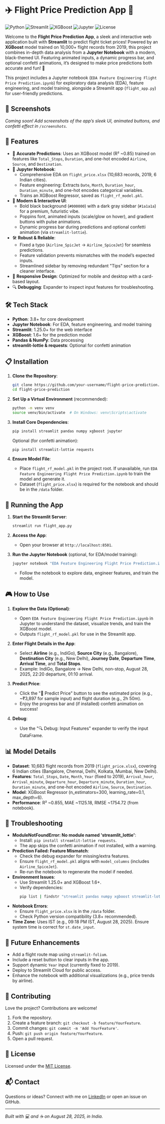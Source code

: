 # ✈️ Flight Price Prediction App 💸

![Python](https://img.shields.io/badge/Python-3.8+-blue.svg)
![Streamlit](https://img.shields.io/badge/Streamlit-1.25.0+-red.svg)
![XGBoost](https://img.shields.io/badge/XGBoost-1.6+-green.svg)
![Jupyter](https://img.shields.io/badge/Jupyter-Notebook-orange.svg)
![License](https://img.shields.io/badge/License-MIT-yellow.svg)

Welcome to the **Flight Price Prediction App**, a sleek and interactive web application built with **Streamlit** to predict flight ticket prices! Powered by an **XGBoost** model trained on 10,000+ flight records from 2019, this project combines in-depth data analysis from a **Jupyter Notebook** with a modern, black-themed UI. Featuring animated inputs, a dynamic progress bar, and optional confetti animations, it’s designed to make price predictions both accurate and fun! 🎉

This project includes a Jupyter notebook (`EDA Feature Engineering Flight Price Prediction.ipynb`) for exploratory data analysis (EDA), feature engineering, and model training, alongside a Streamlit app (`flight_app.py`) for user-friendly predictions.

## 📸 Screenshots
*Coming soon! Add screenshots of the app’s sleek UI, animated buttons, and confetti effect in `/screenshots`.*

## 🌟 Features
- 🎯 **Accurate Predictions**: Uses an XGBoost model (R² ~0.85) trained on features like `Total_Stops`, `Duration`, and one-hot encoded `Airline`, `Source`, and `Destination`.
- 📓 **Jupyter Notebook**:
  - Comprehensive EDA on `flight_price.xlsx` (10,683 records, 2019, 6 Indian cities).
  - Feature engineering: Extracts `Date`, `Month`, `Duration_hour`, `Duration_minute`, and one-hot encodes categorical variables.
  - Trains an XGBoost Regressor, saved as `flight_rf_model.pkl`.
- 🎨 **Modern & Interactive UI**:
  - Bold black background (`#000000`) with a dark gray sidebar (`#1a1a1a`) for a premium, futuristic vibe.
  - Poppins font, animated inputs (scale/glow on hover), and gradient buttons with pulse animations.
  - Dynamic progress bar during predictions and optional confetti animation (via `streamlit-lottie`).
- 🛠️ **Robust & Reliable**:
  - Fixed a typo (`Airline_SpicJet` → `Airline_SpiceJet`) for seamless predictions.
  - Feature validation prevents mismatches with the model’s expected inputs.
  - Streamlined sidebar by removing redundant "Tips" section for a cleaner interface.
- 📱 **Responsive Design**: Optimized for mobile and desktop with a card-based layout.
- 🔍 **Debugging**: Expander to inspect input features for troubleshooting.

## 🛠️ Tech Stack
- **Python**: 3.8+ for core development
- **Jupyter Notebook**: For EDA, feature engineering, and model training
- **Streamlit**: 1.25.0+ for the web interface
- **XGBoost**: 1.6+ for the prediction model
- **Pandas & NumPy**: Data processing
- **streamlit-lottie & requests**: Optional for confetti animation

## 📋 Installation
1. **Clone the Repository**:
   ```bash
   git clone https://github.com/your-username/flight-price-prediction.git
   cd flight-price-prediction
   ```

2. **Set Up a Virtual Environment** (recommended):
   ```bash
   python -m venv venv
   source venv/bin/activate  # On Windows: venv\Scripts\activate
   ```

3. **Install Core Dependencies**:
   ```bash
   pip install streamlit pandas numpy xgboost jupyter
   ```
   Optional (for confetti animation):
   ```bash
   pip install streamlit-lottie requests
   ```

4. **Ensure Model File**:
   - Place `flight_rf_model.pkl` in the project root. If unavailable, run `EDA Feature Engineering Flight Price Prediction.ipynb` to train the model and generate it.
   - Dataset (`flight_price.xlsx`) is required for the notebook and should be in the `/data` folder.

## 🚀 Running the App
1. **Start the Streamlit Server**:
   ```bash
   streamlit run flight_app.py
   ```
2. **Access the App**:
   - Open your browser at `http://localhost:8501`.

3. **Run the Jupyter Notebook** (optional, for EDA/model training):
   ```bash
   jupyter notebook "EDA Feature Engineering Flight Price Prediction.ipynb"
   ```
   - Follow the notebook to explore data, engineer features, and train the model.

## 🎮 How to Use
1. **Explore the Data (Optional)**:
   - Open `EDA Feature Engineering Flight Price Prediction.ipynb` in Jupyter to understand the dataset, visualize trends, and train the XGBoost model.
   - Outputs `flight_rf_model.pkl` for use in the Streamlit app.

2. **Enter Flight Details in the App**:
   - Select **Airline** (e.g., IndiGo), **Source City** (e.g., Bangalore), **Destination City** (e.g., New Delhi), **Journey Date**, **Departure Time**, **Arrival Time**, and **Total Stops**.
   - Example: IndiGo, Bangalore → New Delhi, non-stop, August 28, 2025, 22:20 departure, 01:10 arrival.
3. **Predict Price**:
   - Click the "🚀 Predict Price" button to see the estimated price (e.g., ~₹3,897 for sample input) and flight duration (e.g., 2h 50m).
   - Enjoy the progress bar and (if installed) confetti animation on success!
4. **Debug**:
   - Use the "🔍 Debug: Input Features" expander to verify the input DataFrame.

## 📊 Model Details
- **Dataset**: 10,683 flight records from 2019 (`flight_price.xlsx`), covering 6 Indian cities (Bangalore, Chennai, Delhi, Kolkata, Mumbai, New Delhi).
- **Features**: `Total_Stops`, `Date`, `Month`, `Year` (fixed to 2019), `Arrival_hour`, `Arrival_minute`, `Departure_hour`, `Departure_minute`, `Duration_hour`, `Duration_minute`, and one-hot encoded `Airline`, `Source`, `Destination`.
- **Model**: XGBoost Regressor (n_estimators=300, learning_rate=0.1, max_depth=6).
- **Performance**: R² ~0.855, MAE ~1125.18, RMSE ~1754.72 (from notebook).

## 🐛 Troubleshooting
- **ModuleNotFoundError: No module named 'streamlit_lottie'**:
  - Install: `pip install streamlit-lottie requests`.
  - The app skips the confetti animation if not installed, with a warning.
- **Prediction Failed: Feature Mismatch**:
  - Check the debug expander for missing/extra features.
  - Ensure `flight_rf_model.pkl` aligns with `model_columns` (includes `Airline_SpiceJet`).
  - Re-run the notebook to regenerate the model if needed.
- **Environment Issues**:
  - Use Streamlit 1.25.0+ and XGBoost 1.6+.
  - Verify dependencies:
    ```bash
    pip list | findstr "streamlit pandas numpy xgboost streamlit-lottie requests jupyter"
    ```
- **Notebook Errors**:
  - Ensure `flight_price.xlsx` is in the `/data` folder.
  - Check Python version compatibility (3.8+ recommended).
- **Time Zone**: Uses IST (e.g., 09:18 PM IST, August 28, 2025). Ensure system time is correct for `st.date_input`.

## 🔮 Future Enhancements
- Add a flight route map using `streamlit-folium`.
- Include a reset button to clear inputs in the app.
- Support dynamic `Year` input (currently fixed to 2019).
- Deploy to Streamlit Cloud for public access.
- Enhance the notebook with additional visualizations (e.g., price trends by airline).

## 🤝 Contributing
Love the project? Contributions are welcome!
1. Fork the repository.
2. Create a feature branch: `git checkout -b feature/YourFeature`.
3. Commit changes: `git commit -m 'Add YourFeature'`.
4. Push: `git push origin feature/YourFeature`.
5. Open a pull request.

## 📜 License
Licensed under the [MIT License](LICENSE).

## 📬 Contact
Questions or ideas? Connect with me on [LinkedIn](https://www.linkedin.com/in/your-profile) or open an issue on GitHub.

---

*Built with 💻 and ☕ on August 28, 2025, in India.*
